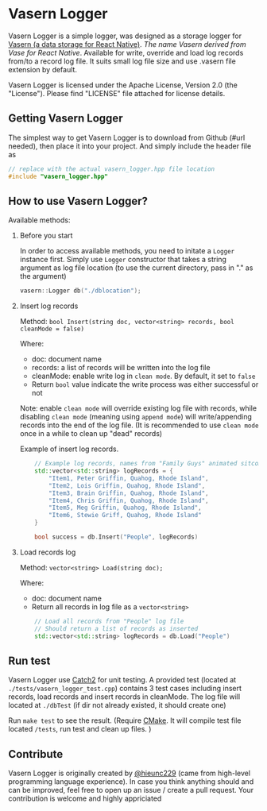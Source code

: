 # Vasern Logger

Vasern Logger is a simple logger, was designed as a storage logger for [Vasern (a data storage for React Native)](https://github.com/ambistudio/vasern). _The name Vasern derived from Vase for React Native_.
Available for write, override and load log records from/to a record log file.
It suits small log file size and use .vasern file extension by default.

Vasern Logger is licensed under the Apache License, Version 2.0 (the "License"). Please find "LICENSE" file attached for license details.

## Getting Vasern Logger

The simplest way to get Vasern Logger is to download from Github (#url needed), then place it into your
project. And simply include the header file as 

```cpp
// replace with the actual vasern_logger.hpp file location
#include "vasern_logger.hpp"
```

## How to use Vasern Logger?

Available methods:

1. Before you start

    In order to access available methods, you need to initate a `Logger` instance first. Simply use
    `Logger` constructor that takes a string argument as log file location (to use the current directory, pass in "." as the argument)

    ```cpp
    vasern::Logger db("./dblocation");
    ```

2. Insert log records

    Method: `bool Insert(string doc, vector<string> records, bool cleanMode = false)`

    Where:
    - doc: document name
    - records: a list of records will be written into the log file
    - cleanMode: enable write log in `clean mode`. By default, it set to `false`
    - Return `bool` value indicate the write process was either successful or not

    Note: enable `clean mode` will override existing log file with records, while disabling `clean mode` (meaning using `append mode`) will write/appending records into the end of the log file. (It is recommended to use `clean mode` once in a while to clean up "dead" records)

    Example of insert log records.

    ```cpp
        // Example log records, names from "Family Guys" animated sitcom
        std::vector<std::string> logRecords = {
            "Item1, Peter Griffin, Quahog, Rhode Island",
            "Item2, Lois Griffin, Quahog, Rhode Island",
            "Item3, Brain Griffin, Quahog, Rhode Island",
            "Item4, Chris Griffin, Quahog, Rhode Island",
            "Item5, Meg Griffin, Quahog, Rhode Island",
            "Item6, Stewie Griff, Quahog, Rhode Island"
        }

        bool success = db.Insert("People", logRecords)
    ```

3. Load records log

    Method: `vector<string> Load(string doc);`

    Where:
    - doc: document name
    - Return all records in log file as a `vector<string>`

    ```cpp
        // Load all records from "People" log file
        // Should return a list of records as inserted
        std::vector<std::string> logRecords = db.Load("People")
    ```

## Run test

Vasern Logger use [Catch2](https://github.com/catchorg/Catch2) for unit testing.
A provided test (located at `./tests/vasern_logger_test.cpp`) contains 3 test cases including insert records, load records and insert records in cleanMode. The log file will located at `./dbTest` (if dir not already existed, it should create one)

Run `make test` to see the result. (Require [CMake](https://cmake.org/cmake-tutorial/). It will compile test file located `/tests`, run test and clean up files. )


## Contribute

Vasern Logger is originally created by [@hieunc229](https://github.com/hieunc229) (came from high-level programming language experience).
In case you think anything should and can be improved, feel free to open up an issue / create a pull request.
Your contribution is welcome and highly appriciated